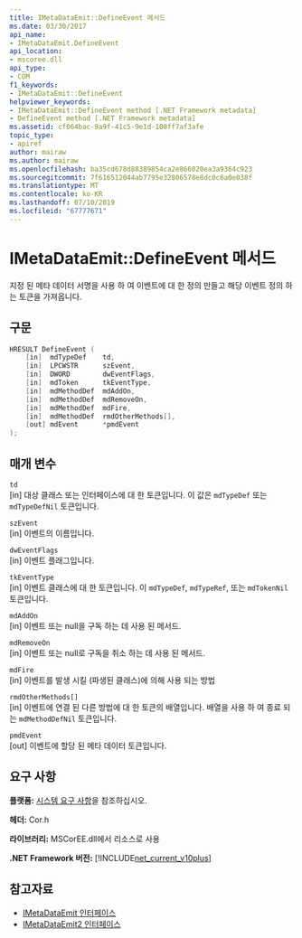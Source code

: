 ```yaml
---
title: IMetaDataEmit::DefineEvent 메서드
ms.date: 03/30/2017
api_name:
- IMetaDataEmit.DefineEvent
api_location:
- mscoree.dll
api_type:
- COM
f1_keywords:
- IMetaDataEmit::DefineEvent
helpviewer_keywords:
- IMetaDataEmit::DefineEvent method [.NET Framework metadata]
- DefineEvent method [.NET Framework metadata]
ms.assetid: cf064bac-9a9f-41c5-9e1d-108ff7af3afe
topic_type:
- apiref
author: mairaw
ms.author: mairaw
ms.openlocfilehash: ba35cd678d88389854ca2e866020ea3a9364c923
ms.sourcegitcommit: 7f616512044ab7795e32806578e8dc0c6a0e038f
ms.translationtype: MT
ms.contentlocale: ko-KR
ms.lasthandoff: 07/10/2019
ms.locfileid: "67777671"
---
```

# <a name="imetadataemitdefineevent-method"></a>IMetaDataEmit::DefineEvent 메서드
지정 된 메타 데이터 서명을 사용 하 여 이벤트에 대 한 정의 만들고 해당 이벤트 정의 하는 토큰을 가져옵니다.  
  
## <a name="syntax"></a>구문  
  
```cpp  
HRESULT DefineEvent (   
    [in]  mdTypeDef    td,   
    [in]  LPCWSTR      szEvent,   
    [in]  DWORD        dwEventFlags,   
    [in]  mdToken      tkEventType,   
    [in]  mdMethodDef  mdAddOn,   
    [in]  mdMethodDef  mdRemoveOn,   
    [in]  mdMethodDef  mdFire,   
    [in]  mdMethodDef  rmdOtherMethods[],   
    [out] mdEvent      *pmdEvent   
);  
```  
  
## <a name="parameters"></a>매개 변수  
 `td`  
 [in] 대상 클래스 또는 인터페이스에 대 한 토큰입니다. 이 값은 `mdTypeDef` 또는 `mdTypeDefNil` 토큰입니다.  
  
 `szEvent`  
 [in] 이벤트의 이름입니다.  
  
 `dwEventFlags`  
 [in] 이벤트 플래그입니다.  
  
 `tkEventType`  
 [in] 이벤트 클래스에 대 한 토큰입니다. 이 `mdTypeDef`, `mdTypeRef`, 또는 `mdTokenNil` 토큰입니다.  
  
 `mdAddOn`  
 [in] 이벤트 또는 null을 구독 하는 데 사용 된 메서드.  
  
 `mdRemoveOn`  
 [in] 이벤트 또는 null로 구독을 취소 하는 데 사용 된 메서드.  
  
 `mdFire`  
 [in] 이벤트를 발생 시킬 (파생된 클래스)에 의해 사용 되는 방법  
  
 `rmdOtherMethods[]`  
 [in] 이벤트에 연결 된 다른 방법에 대 한 토큰의 배열입니다. 배열을 사용 하 여 종료 되는 `mdMethodDefNil` 토큰입니다.  
  
 `pmdEvent`  
 [out] 이벤트에 할당 된 메타 데이터 토큰입니다.  
  
## <a name="requirements"></a>요구 사항  
 **플랫폼:** [시스템 요구 사항](../../../../docs/framework/get-started/system-requirements.md)을 참조하십시오.  
  
 **헤더:** Cor.h  
  
 **라이브러리:** MSCorEE.dll에서 리소스로 사용  
  
 **.NET Framework 버전:** [!INCLUDE[net_current_v10plus](../../../../includes/net-current-v10plus-md.md)]  
  
## <a name="see-also"></a>참고자료

- [IMetaDataEmit 인터페이스](../../../../docs/framework/unmanaged-api/metadata/imetadataemit-interface.md)
- [IMetaDataEmit2 인터페이스](../../../../docs/framework/unmanaged-api/metadata/imetadataemit2-interface.md)
